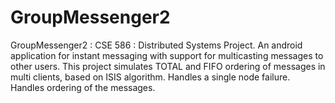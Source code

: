 # GroupMessenger2
GroupMessenger2 : CSE 586 : Distributed Systems Project.  An android application for instant messaging with support for multicasting messages to other users. This project simulates TOTAL and FIFO ordering of messages in multi clients, based on ISIS algorithm. 
Handles a single node failure.
Handles ordering of the messages.

